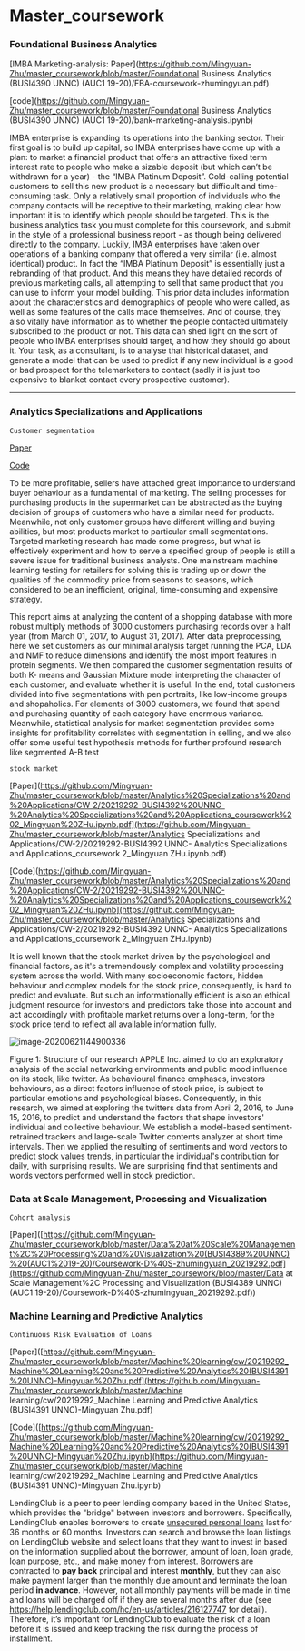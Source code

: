 # Master_coursework

###  Foundational Business Analytics 

[IMBA Marketing-analysis:   Paper](https://github.com/Mingyuan-Zhu/master_coursework/blob/master/Foundational Business Analytics (BUSI4390 UNNC) (AUC1 19-20)/FBA-coursework-zhumingyuan.pdf)

[code](https://github.com/Mingyuan-Zhu/master_coursework/blob/master/Foundational Business Analytics (BUSI4390 UNNC) (AUC1 19-20)/bank-marketing-analysis.ipynb)

IMBA enterprise is expanding its operations into the banking sector. Their first goal is to build up capital, 
so IMBA enterprises have come up with a plan: to market a financial product that offers an attractive fixed 
term interest rate to people who make a sizable deposit (but which can’t be withdrawn for a year) - the 
“IMBA Platinum Deposit”. 
Cold-calling potential customers to sell this new product is a necessary but difficult and time-consuming 
task. Only a relatively small proportion of individuals who the company contacts will be receptive to their 
marketing, making clear how important it is to identify which people should be targeted. This is the 
business analytics task you must complete for this coursework, and submit in the style of a professional 
business report - as though being delivered directly to the company. 
Luckily, IMBA enterprises have taken over operations of a banking company that offered a very similar 
(i.e. almost identical) product. In fact the “IMBA Platinum Deposit” is essentially just a rebranding of that 
product. And this means they have detailed records of previous marketing calls, all attempting to sell that 
same product that you can use to inform your model building. This prior data includes information about 
the characteristics and demographics of people who were called, as well as some features of the calls 
made themselves. And of course, they also vitally have information as to whether the people contacted 
ultimately subscribed to the product or not. 
This data can shed light on the sort of people who IMBA enterprises should target, and how they should 
go about it. Your task, as a consultant, is to analyse that historical dataset, and generate a model that can 
be used to predict if any new individual is a good or bad prospect for the telemarketers to contact (sadly 
it is just too expensive to blanket contact every prospective customer).  

---------------

### Analytics Specializations and Applications

```
Customer segmentation
```

[Paper](https://github.com/Mingyuan-Zhu/master_coursework/blob/master/Analytics%20Specializations%20and%20Applications/CW1/MingyuanZhu-20219292-ASA%20coursework-.pdf)

[Code](https://github.com/Mingyuan-Zhu/master_coursework/blob/master/Analytics%20Specializations%20and%20Applications/CW1/ASA-%20%20Coursework.ipynb)

To be more profitable, sellers have attached great importance to understand buyer behaviour 
as a fundamental of marketing. The selling processes for purchasing products in the 
supermarket can be abstracted as the buying decision of groups of customers who have a 
similar need for products. Meanwhile, not only customer groups have different willing and 
buying abilities, but most products market to particular small segmentations. Targeted 
marketing research has made some progress, but what is effectively experiment and how to 
serve a specified group of people is still a severe issue for traditional business analysts. One 
mainstream machine learning testing for retailers for solving this is trading up or down the 
qualities of the commodity price from seasons to seasons, which considered to be an 
inefficient, original, time-consuming and expensive strategy. 

This report aims at analyzing the content of a shopping database with more robust multiply 
methods of 3000 customers purchasing records over a half year (from March 01, 2017, to 
August 31, 2017). After data preprocessing, here we set customers as our minimal analysis 
target running the PCA, LDA and NMF to reduce dimensions and identify the most import 
features in protein segments. We then compared the customer segmentation results of both K-
means and Gaussian Mixture model interpreting the character of each customer, and evaluate 
whether it is useful. In the end, total customers divided into five segmentations with pen 
portraits, like low-income groups and shopaholics. For elements of 3000 customers, we found 
that spend and purchasing quantity of each category have enormous variance. Meanwhile, 
statistical analysis for market segmentation provides some insights for profitability correlates 
with segmentation in selling, and we also offer some useful test hypothesis methods for 
further profound research like segmented A-B test 

```
stock market
```

[Paper](https://github.com/Mingyuan-Zhu/master_coursework/blob/master/Analytics%20Specializations%20and%20Applications/CW-2/20219292-BUSI4392%20UNNC-%20Analytics%20Specializations%20and%20Applications_coursework%202_Mingyuan%20ZHu.ipynb.pdf](https://github.com/Mingyuan-Zhu/master_coursework/blob/master/Analytics Specializations and Applications/CW-2/20219292-BUSI4392 UNNC- Analytics Specializations and Applications_coursework 2_Mingyuan ZHu.ipynb.pdf)

[Code](https://github.com/Mingyuan-Zhu/master_coursework/blob/master/Analytics%20Specializations%20and%20Applications/CW-2/20219292-BUSI4392%20UNNC-%20Analytics%20Specializations%20and%20Applications_coursework%202_Mingyuan%20ZHu.ipynb](https://github.com/Mingyuan-Zhu/master_coursework/blob/master/Analytics Specializations and Applications/CW-2/20219292-BUSI4392 UNNC- Analytics Specializations and Applications_coursework 2_Mingyuan ZHu.ipynb)

It is well known that the stock market driven by the psychological and financial factors, as it's a tremendously complex and volatility processing system across the world. With many socioeconomic factors, hidden behaviour and complex models for the stock price, consequently, is hard to predict and evaluate. But such an informationally efficient is also an ethical judgment resource for investors and predictors take those into account and act accordingly with profitable market returns over a long-term, for the stock price tend to reflect all available information fully. 

![image-20200621144900336](C:\Users\Carl\AppData\Roaming\Typora\typora-user-images\image-20200621144900336.png)

Figure 1: Structure of our research 
APPLE Inc. aimed to do an exploratory analysis of the social networking environments and public mood influence on its stock, like twitter. As behavioural finance emphases, investors behaviours, as a direct factors influence of stock price, is subject to particular emotions and psychological biases. Consequently, in this research, we aimed at exploring the twitters data from April 2, 2016, to June 15, 2016, to predict and understand the factors that shape investors' individual and collective behaviour. 
We establish a model-based sentiment-retrained trackers and large-scale Twitter contents analyzer at short time intervals. Then we applied the resulting of sentiments and word vectors to predict stock values trends, in particular the individual's contribution for daily, with surprising results. We are surprising find that sentiments and words vectors performed well in stock prediction.

### Data at Scale Management, Processing and Visualization

```
Cohort analysis
```

[Paper]([https://github.com/Mingyuan-Zhu/master_coursework/blob/master/Data%20at%20Scale%20Management%2C%20Processing%20and%20Visualization%20(BUSI4389%20UNNC)%20(AUC1%2019-20)/Coursework-D%40S-zhumingyuan_20219292.pdf](https://github.com/Mingyuan-Zhu/master_coursework/blob/master/Data at Scale Management%2C Processing and Visualization (BUSI4389 UNNC) (AUC1 19-20)/Coursework-D%40S-zhumingyuan_20219292.pdf))

### Machine Learning and Predictive Analytics

```
Continuous Risk Evaluation of Loans
```

[Paper]([https://github.com/Mingyuan-Zhu/master_coursework/blob/master/Machine%20learning/cw/20219292_Machine%20Learning%20and%20Predictive%20Analytics%20(BUSI4391%20UNNC)-Mingyuan%20Zhu.pdf](https://github.com/Mingyuan-Zhu/master_coursework/blob/master/Machine learning/cw/20219292_Machine Learning and Predictive Analytics (BUSI4391 UNNC)-Mingyuan Zhu.pdf)

[Code]([https://github.com/Mingyuan-Zhu/master_coursework/blob/master/Machine%20learning/cw/20219292_Machine%20Learning%20and%20Predictive%20Analytics%20(BUSI4391%20UNNC)-Mingyuan%20Zhu.ipynb](https://github.com/Mingyuan-Zhu/master_coursework/blob/master/Machine learning/cw/20219292_Machine Learning and Predictive Analytics (BUSI4391 UNNC)-Mingyuan Zhu.ipynb)

LendingClub is a peer to peer lending company based in the United States, which provides the "bridge" between investors and borrowers. Specifically, LendingClub enables borrowers to create [unsecured personal loans](https://en.wikipedia.org/wiki/Unsecured_debt) last for 36 months or 60 months. Investors can search and browse the loan listings on LendingClub website and select loans that they want to invest in based on the information supplied about the borrower, amount of loan, loan grade, loan purpose, etc., and make money from interest. Borrowers are contracted to **pay back** principal and interest **monthly**, but they can also make payment larger than the monthly due amount and terminate the loan period **in advance**. However, not all monthly payments will be made in time and loans will be charged off if they are several months after due (see https://help.lendingclub.com/hc/en-us/articles/216127747 for detail). Therefore, it’s important for LendingClub to evaluate the risk of a loan before it is issued and keep tracking the risk during the process of installment.
